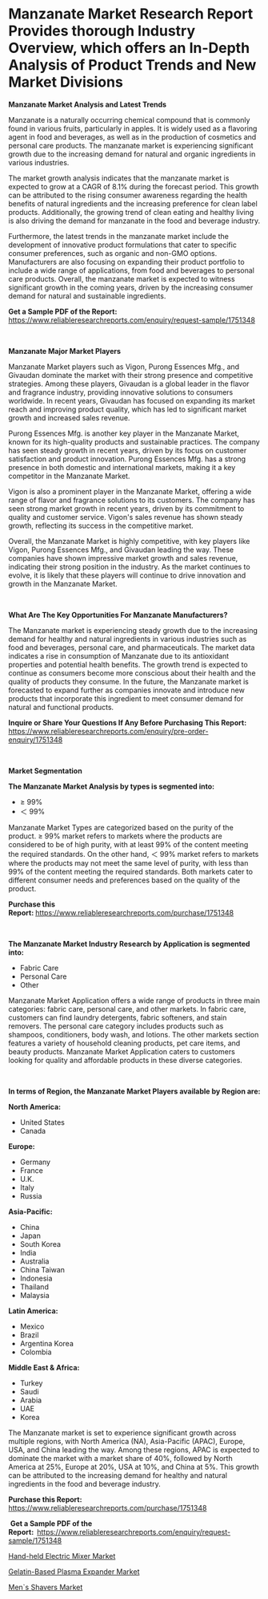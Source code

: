 <p><h1>Manzanate Market Research Report Provides thorough Industry Overview, which offers an In-Depth Analysis of Product Trends and New Market Divisions</h1></p><p><strong>Manzanate Market Analysis and Latest Trends</strong></p>
<p><p>Manzanate is a naturally occurring chemical compound that is commonly found in various fruits, particularly in apples. It is widely used as a flavoring agent in food and beverages, as well as in the production of cosmetics and personal care products. The manzanate market is experiencing significant growth due to the increasing demand for natural and organic ingredients in various industries.</p><p>The market growth analysis indicates that the manzanate market is expected to grow at a CAGR of 8.1% during the forecast period. This growth can be attributed to the rising consumer awareness regarding the health benefits of natural ingredients and the increasing preference for clean label products. Additionally, the growing trend of clean eating and healthy living is also driving the demand for manzanate in the food and beverage industry.</p><p>Furthermore, the latest trends in the manzanate market include the development of innovative product formulations that cater to specific consumer preferences, such as organic and non-GMO options. Manufacturers are also focusing on expanding their product portfolio to include a wide range of applications, from food and beverages to personal care products. Overall, the manzanate market is expected to witness significant growth in the coming years, driven by the increasing consumer demand for natural and sustainable ingredients.</p></p>
<p><strong>Get a Sample PDF of the Report:&nbsp;</strong> <a href="https://www.reliableresearchreports.com/enquiry/request-sample/1751348">https://www.reliableresearchreports.com/enquiry/request-sample/1751348</a></p>
<p>&nbsp;</p>
<p><strong>Manzanate Major Market Players</strong></p>
<p><p>Manzanate Market players such as Vigon, Purong Essences Mfg., and Givaudan dominate the market with their strong presence and competitive strategies. Among these players, Givaudan is a global leader in the flavor and fragrance industry, providing innovative solutions to consumers worldwide. In recent years, Givaudan has focused on expanding its market reach and improving product quality, which has led to significant market growth and increased sales revenue.</p><p>Purong Essences Mfg. is another key player in the Manzanate Market, known for its high-quality products and sustainable practices. The company has seen steady growth in recent years, driven by its focus on customer satisfaction and product innovation. Purong Essences Mfg. has a strong presence in both domestic and international markets, making it a key competitor in the Manzanate Market.</p><p>Vigon is also a prominent player in the Manzanate Market, offering a wide range of flavor and fragrance solutions to its customers. The company has seen strong market growth in recent years, driven by its commitment to quality and customer service. Vigon's sales revenue has shown steady growth, reflecting its success in the competitive market.</p><p>Overall, the Manzanate Market is highly competitive, with key players like Vigon, Purong Essences Mfg., and Givaudan leading the way. These companies have shown impressive market growth and sales revenue, indicating their strong position in the industry. As the market continues to evolve, it is likely that these players will continue to drive innovation and growth in the Manzanate Market.</p></p>
<p>&nbsp;</p>
<p><strong>What Are The Key Opportunities For Manzanate Manufacturers?</strong></p>
<p><p>The Manzanate market is experiencing steady growth due to the increasing demand for healthy and natural ingredients in various industries such as food and beverages, personal care, and pharmaceuticals. The market data indicates a rise in consumption of Manzanate due to its antioxidant properties and potential health benefits. The growth trend is expected to continue as consumers become more conscious about their health and the quality of products they consume. In the future, the Manzanate market is forecasted to expand further as companies innovate and introduce new products that incorporate this ingredient to meet consumer demand for natural and functional products.</p></p>
<p><strong>Inquire or Share Your Questions If Any Before Purchasing This Report:</strong> <a href="https://www.reliableresearchreports.com/enquiry/pre-order-enquiry/1751348">https://www.reliableresearchreports.com/enquiry/pre-order-enquiry/1751348</a></p>
<p>&nbsp;</p>
<p><strong>Market Segmentation</strong></p>
<p><strong>The Manzanate Market Analysis by types is segmented into:</strong></p>
<p><ul><li>≥ 99%</li><li>＜ 99%</li></ul></p>
<p><p>Manzanate Market Types are categorized based on the purity of the product. ≥ 99% market refers to markets where the products are considered to be of high purity, with at least 99% of the content meeting the required standards. On the other hand, ＜ 99% market refers to markets where the products may not meet the same level of purity, with less than 99% of the content meeting the required standards. Both markets cater to different consumer needs and preferences based on the quality of the product.</p></p>
<p><strong>Purchase this Report:&nbsp;</strong><a href="https://www.reliableresearchreports.com/purchase/1751348">https://www.reliableresearchreports.com/purchase/1751348</a></p>
<p>&nbsp;</p>
<p><strong>The Manzanate Market Industry Research by Application is segmented into:</strong></p>
<p><ul><li>Fabric Care</li><li>Personal Care</li><li>Other</li></ul></p>
<p><p>Manzanate Market Application offers a wide range of products in three main categories: fabric care, personal care, and other markets. In fabric care, customers can find laundry detergents, fabric softeners, and stain removers. The personal care category includes products such as shampoos, conditioners, body wash, and lotions. The other markets section features a variety of household cleaning products, pet care items, and beauty products. Manzanate Market Application caters to customers looking for quality and affordable products in these diverse categories.</p></p>
<p>&nbsp;</p>
<p><strong>In terms of Region, the Manzanate Market Players available by Region are:</strong></p>
<p>
    <p> <strong> North America: </strong>
        <ul>
            <li>United States</li>
            <li>Canada</li>
        </ul>
        </p> 
    <p> <strong> Europe: </strong>
        <ul>
            <li>Germany</li>
            <li>France</li>
            <li>U.K.</li>
            <li>Italy</li>
            <li>Russia</li>
        </ul>
        </p> 
    <p> <strong> Asia-Pacific: </strong>
        <ul>
            <li>China</li>
            <li>Japan</li>
            <li>South Korea</li>
            <li>India</li>
            <li>Australia</li>
            <li>China Taiwan</li>
            <li>Indonesia</li>
            <li>Thailand</li>
            <li>Malaysia</li>
        </ul>
        </p> 
    <p> <strong> Latin America: </strong>
        <ul>
            <li>Mexico</li>
            <li>Brazil</li>
            <li>Argentina Korea</li>
            <li>Colombia</li>
        </ul>
        </p> 
    <p> <strong> Middle East & Africa: </strong>
        <ul>
            <li>Turkey</li>
            <li>Saudi</li>
            <li>Arabia</li>
            <li>UAE</li>
            <li>Korea</li>
        </ul>
    </p>
    </p>
<p><p>The Manzanate market is set to experience significant growth across multiple regions, with North America (NA), Asia-Pacific (APAC), Europe, USA, and China leading the way. Among these regions, APAC is expected to dominate the market with a market share of 40%, followed by North America at 25%, Europe at 20%, USA at 10%, and China at 5%. This growth can be attributed to the increasing demand for healthy and natural ingredients in the food and beverage industry.</p></p>
<p><strong>Purchase this Report: </strong><a href="https://www.reliableresearchreports.com/purchase/1751348">https://www.reliableresearchreports.com/purchase/1751348</a></p>
<p>&nbsp;<strong>Get a Sample PDF of the Report:&nbsp;&nbsp;</strong><a href="https://www.reliableresearchreports.com/enquiry/request-sample/1751348">https://www.reliableresearchreports.com/enquiry/request-sample/1751348</a></p>
<p><strong></strong></p>
<p><p><a href="https://view.publitas.com/reportprime-1/hand-held-electric-mixer-market-offers-provide-insightful-data-for-the-time-period-from-2023-to-2030-and-also-provide-analysis-based-on-application-type-and-region/">Hand-held Electric Mixer Market</a></p><p><a href="https://view.publitas.com/reportprime-1/gelatin-based-plasma-expander-market-offer-valuable-insights-into-market-size-market-share-market-trends-and-projections-spanning-from-2023-to-2030/">Gelatin-Based Plasma Expander Market</a></p><p><a href="https://view.publitas.com/reportprime-1/mens-shavers-market-size-market-trends-and-growth-outlook-forecasted-for-period-from-2023-to-2030/">Men`s Shavers Market</a></p></p>